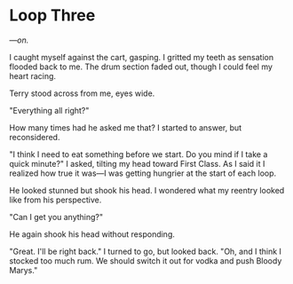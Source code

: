 # Loop Three

_—on._

I caught myself against the cart, gasping.
I gritted my teeth as sensation flooded back to me.
The drum section faded out, though I could feel my heart racing.

Terry stood across from me, eyes wide.

"Everything all right?"

How many times had he asked me that?
I started to answer, but reconsidered.

"I think I need to eat something before we start.
Do you mind if I take a quick minute?"
I asked, tilting my head toward First Class.
As I said it I realized how true it was—I was getting hungrier at the start of each loop.

He looked stunned but shook his head.
I wondered what my reentry looked like from his perspective.

"Can I get you anything?"

He again shook his head without responding.

"Great.
I'll be right back."
I turned to go, but looked back.
"Oh, and I think I stocked too much rum.
We should switch it out for vodka and push Bloody Marys."